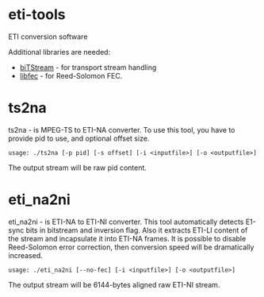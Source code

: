 eti-tools
=========

ETI conversion software

Additional libraries are needed:
* [biTStream](http://www.videolan.org/developers/bitstream.html) - for transport stream handling
* [libfec](http://mmbtools.crc.ca/content/view/39/65/) - for Reed-Solomon FEC.

ts2na
===============
ts2na - is MPEG-TS to ETI-NA converter. To use this tool, you have to provide pid to use, and optional offset size.

    usage: ./ts2na [-p pid] [-s offset] [-i <inputfile>] [-o <outputfile>]

The output stream will be raw pid content.

eti_na2ni
===============
eti_na2ni - is ETI-NA to ETI-NI converter. This tool automatically detects E1-sync bits in bitstream and inversion flag. Also it extracts ETI-LI content of the stream and incapsulate it into ETI-NA frames. It is possible to disable Reed-Solomon error correction, then conversion speed will be dramatically increased.

    usage: ./eti_na2ni [--no-fec] [-i <inputfile>] [-o <outputfile>]

The output stream will be 6144-bytes aligned raw ETI-NI stream.

